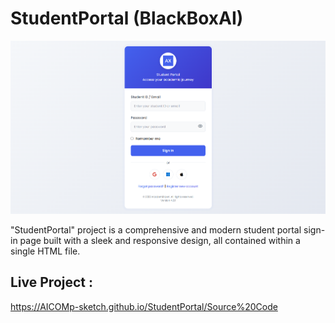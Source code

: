 # StudentPortal (BlackBoxAI) 

![My Screenshot](Images/Image1.png)

"StudentPortal" project is a comprehensive and modern student portal sign-in page built with a sleek and responsive design, all contained within a single HTML file.

## Live Project :  
https://AICOMp-sketch.github.io/StudentPortal/Source%20Code